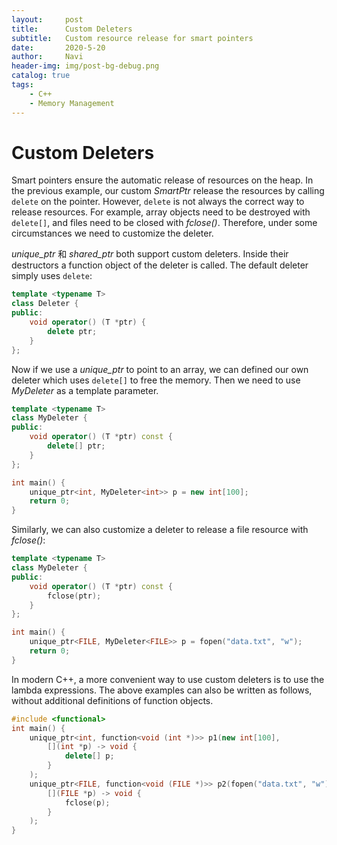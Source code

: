 ```yaml
---
layout:     post
title:      Custom Deleters
subtitle:   Custom resource release for smart pointers
date:       2020-5-20
author:     Navi
header-img: img/post-bg-debug.png
catalog: true
tags:
    - C++
    - Memory Management
---
```


# Custom Deleters

Smart pointers ensure the automatic release of resources on the heap. In the previous example, our custom *SmartPtr* release the resources by calling `delete` on the pointer. However, `delete` is not always the correct way to release resources. For example, array objects need to be destroyed with `delete[]`, and files need to be closed with *fclose()*. Therefore, under some circumstances we need to customize the deleter.

*unique_ptr* 和 *shared_ptr* both support custom deleters. Inside their destructors a function object of the deleter is called. The default deleter simply uses `delete`:

```cpp
template <typename T>
class Deleter {
public:
    void operator() (T *ptr) {
        delete ptr;
    }
};
```

Now if we use a *unique_ptr* to point to an array, we can defined our own deleter which uses `delete[]` to free the memory. Then we need to use *MyDeleter* as a template parameter.

```cpp
template <typename T>
class MyDeleter {
public:
    void operator() (T *ptr) const {
        delete[] ptr;
    }
};

int main() {
    unique_ptr<int, MyDeleter<int>> p = new int[100];
    return 0;
}
```

Similarly, we can also customize a deleter to release a file resource with *fclose()*:

```cpp
template <typename T>
class MyDeleter {
public:
    void operator() (T *ptr) const {
        fclose(ptr);
    }
};

int main() {
    unique_ptr<FILE, MyDeleter<FILE>> p = fopen("data.txt", "w");
    return 0;
}
```

In modern C++, a more convenient way to use custom deleters is to use the lambda expressions. The above examples can also be written as follows, without additional definitions of function objects.

```cpp
#include <functional>
int main() {
    unique_ptr<int, function<void (int *)>> p1(new int[100], 
    	[](int *p) -> void {
        	delete[] p;
    	}
    );
    unique_ptr<FILE, function<void (FILE *)>> p2(fopen("data.txt", "w"), 
    	[](FILE *p) -> void {
        	fclose(p);
    	}
    );
}
```


